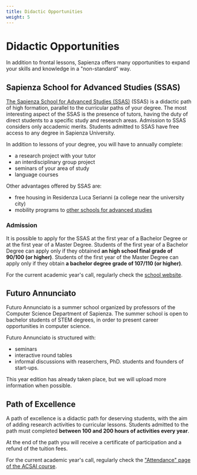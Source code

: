```yaml
---
title: Didactic Opportunities
weight: 5
---
```


# Didactic Opportunities

In addition to frontal lessons, Sapienza offers many opportunities to expand your skills and knowledge in a "non-standard" way.

## Sapienza School for Advanced Studies (SSAS)

[The Sapienza School for Advanced Studies (SSAS)](https://web.uniroma1.it/sssas/en) (SSAS) is a didactic path of high formation, parallel to the curricular paths of your degree. The most interesting aspect of the SSAS is the presence of tutors, having the duty of direct students to a specific study and research areas. Admission to SSAS considers only accademic merits. Students admitted to SSAS have free access to any degree in Sapienza University.

In addition to lessons of your degree, you will have to annually complete:
- a research project with your tutor
- an interdisciplinary group project
- seminars of your area of study
- language courses

Other advantages offered by SSAS are:
- free housing in Residenza Luca Serianni (a college near the university city)
- mobility programs to [other schools for advanced studies](https://ssas.web.uniroma1.it/en/node/6735)

### Admission

It is possible to apply for the SSAS at the first year of a Bachelor Degree or at the first year of a Master Degree. Students of the first year of a Bachelor Degree can apply only if they obtained **an high school final grade of 90/100 (or higher)**. Students of the first year of the Master Degree can apply only if they obtain **a bachelor degree grade of 107/110 (or higher)**.

For the current academic year's call, regularly check the [school website](https://ssas.web.uniroma1.it/).

## Futuro Annunciato

Futuro Annunciato is a summer school organized by professors of the Computer Science Department of Sapienza. The summer school is open to bachelor students of STEM degrees, in order to present career opportunities in computer science. 

Futuro Annunciato is structured with:
- seminars
- interactive round tables
- informal discussions with reaserchers, PhD. students and founders of start-ups. 

This year edition has already taken place, but we will upload more information when possible. 

## Path of Excellence

A path of excellence is a didactic path for deserving students, with the aim of adding research activities to curricular lessons. Students admitted to the path must completed **between 100 and 200 hours of activities every year**.

At the end of the path you will receive a certificate of participation and a refund of the tuition fees. 

For the current academic year's call, regularly check the ["Attendance" page of the ACSAI course](https://corsidilaurea.uniroma1.it/en/course/33502).
